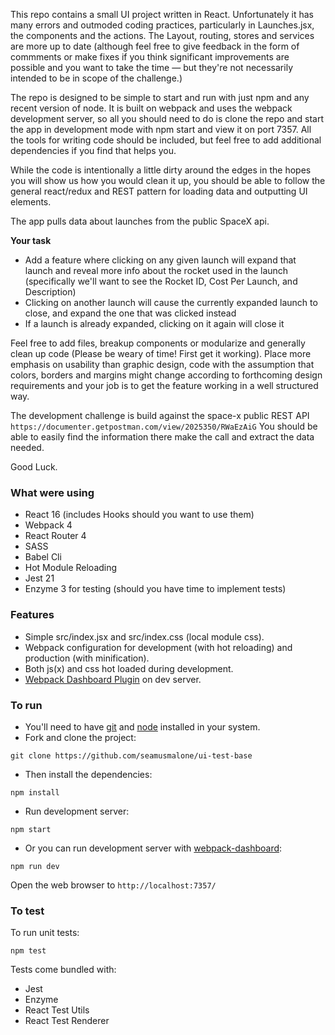 This repo contains a small UI project written in React. Unfortunately it has many errors and 
outmoded coding practices, particularly in Launches.jsx, the components and the actions. The Layout, routing,
stores and services are more up to date (although feel free to give feedback in the form of commments or make fixes if you think significant improvements are possible and you want to take the time — but they're not necessarily intended to be in scope of the challenge.)

The repo is designed to be simple to start and run with just npm and any recent version of node.
It is built on webpack and uses the webpack development server, so all you should need to do is clone the
repo and start the app in development mode with npm start and view it on port 7357. All the tools 
for writing code should be included, but feel free to add additional dependencies if you find that
helps you.

 While the code is intentionally a little dirty around the edges in the hopes you will show us how you would 
 clean it up, you should be able to follow the general react/redux and REST pattern for loading data and 
 outputting UI elements.

The app pulls data about launches from the public SpaceX api.

**Your task**

- Add a feature where clicking on any given launch will expand that launch and reveal more info about the rocket used in the launch (specifically we'll want to see the Rocket ID, Cost Per Launch, and Description)
- Clicking on another launch will cause the currently expanded launch to close, and expand the one that was clicked instead
- If a launch is already expanded, clicking on it again will close it

Feel free to add files, breakup components or modularize and generally clean up code (Please be weary of time! First get it working).
Place more emphasis on usability than graphic design, code with the assumption that colors, borders and margins might change
according to forthcoming design requirements and your job is to get the feature working in a well structured way.

The development challenge is build against the space-x public REST API `https://documenter.getpostman.com/view/2025350/RWaEzAiG`
You should be able to easily find the information there make the call and extract the data needed.

Good Luck.

### What were using

* React 16 (includes Hooks should you want to use them)
* Webpack 4
* React Router 4
* SASS
* Babel Cli
* Hot Module Reloading
* Jest 21 
* Enzyme 3 for testing (should you have time to implement tests)

### Features

* Simple src/index.jsx and src/index.css (local module css).
* Webpack configuration for development (with hot reloading) and production (with minification).
* Both js(x) and css hot loaded during development.
* [Webpack Dashboard Plugin](https://github.com/FormidableLabs/webpack-dashboard) on dev server.

### To run

* You'll need to have [git](https://git-scm.com/) and [node](https://nodejs.org/en/) installed in your system.
* Fork and clone the project:

```
git clone https://github.com/seamusmalone/ui-test-base
```

* Then install the dependencies:

```
npm install
```

* Run development server:

```
npm start
```

* Or you can run development server with [webpack-dashboard](https://github.com/FormidableLabs/webpack-dashboard):

```
npm run dev
```

Open the web browser to `http://localhost:7357/`


### To test
To run unit tests:

```
npm test
```

Tests come bundled with:

* Jest
* Enzyme
* React Test Utils
* React Test Renderer
